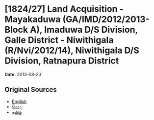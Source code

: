 # [1824/27] Land Acquisition - Mayakaduwa (GA/IMD/2012/2013-Block A), Imaduwa D/S Division, Galle District - Niwithigala (R/Nvi/2012/14), Niwithigala D/S Division, Ratnapura District

**Date:** 2013-08-23

## Original Sources

- [English](https://documents.gov.lk/view/extra-gazettes/2013/8/1824-27_E.pdf)
- [සිංහල](https://documents.gov.lk/view/extra-gazettes/2013/8/1824-27_S.pdf)
- [தமிழ்](https://documents.gov.lk/view/extra-gazettes/2013/8/1824-27_T.pdf)
